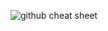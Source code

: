 ![github cheat sheet](https://user-images.githubusercontent.com/114385037/205542600-6b358e78-9d72-4f94-8d1a-f2a5585bc7f8.jpg)
